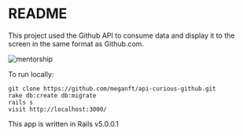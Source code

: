 # README

This project used the Github API to consume data and display it to the screen in the same format as Github.com.

![mentorship](https://s3-us-west-2.amazonaws.com/turingmentorship/github_api.gif)


To run locally:
```
git clone https://github.com/meganft/api-curious-github.git
rake db:create db:migrate
rails s
visit http://localhost:3000/
```

This app is written in Rails v5.0.0.1
